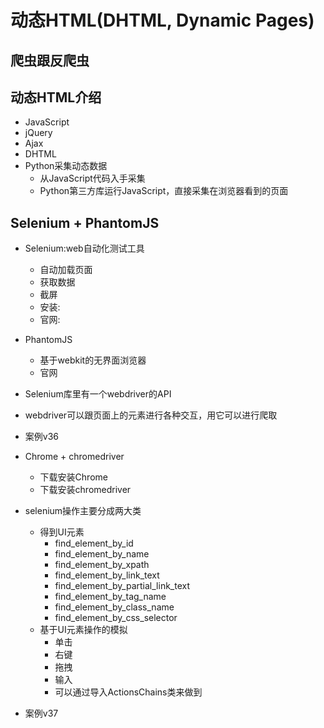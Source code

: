 # 动态HTML(DHTML, Dynamic Pages)
## 爬虫跟反爬虫

## 动态HTML介绍
- JavaScript
- jQuery
- Ajax
- DHTML
- Python采集动态数据
    - 从JavaScript代码入手采集
    - Python第三方库运行JavaScript，直接采集在浏览器看到的页面

## Selenium + PhantomJS
- Selenium:web自动化测试工具
    - 自动加载页面
    - 获取数据
    - 截屏
    - 安装:
    - 官网:
- PhantomJS
    - 基于webkit的无界面浏览器
    - 官网
    
- Selenium库里有一个webdriver的API
- webdriver可以跟页面上的元素进行各种交互，用它可以进行爬取    
- 案例v36
- Chrome + chromedriver
    - 下载安装Chrome
    - 下载安装chromedriver

- selenium操作主要分成两大类
    - 得到UI元素
        - find_element_by_id
        - find_element_by_name
        - find_element_by_xpath
        - find_element_by_link_text
        - find_element_by_partial_link_text
        - find_element_by_tag_name
        - find_element_by_class_name
        - find_element_by_css_selector
    - 基于UI元素操作的模拟
        - 单击
        - 右键
        - 拖拽
        - 输入
        - 可以通过导入ActionsChains类来做到
- 案例v37        
        
        
        
        